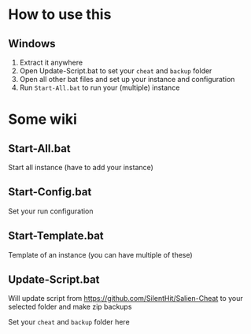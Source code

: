 # How to use this

## Windows

1. Extract it anywhere
2. Open Update-Script.bat to set your `cheat` and `backup` folder
3. Open all other bat files and set up your instance and configuration
4. Run `Start-All.bat` to run your (multiple) instance

# Some wiki

## Start-All.bat

Start all instance (have to add your instance)

## Start-Config.bat

Set your run configuration

## Start-Template.bat

Template of an instance (you can have multiple of these)

## Update-Script.bat

Will update script from https://github.com/SilentHit/Salien-Cheat to your selected folder and make zip backups

Set your `cheat` and `backup` folder here
